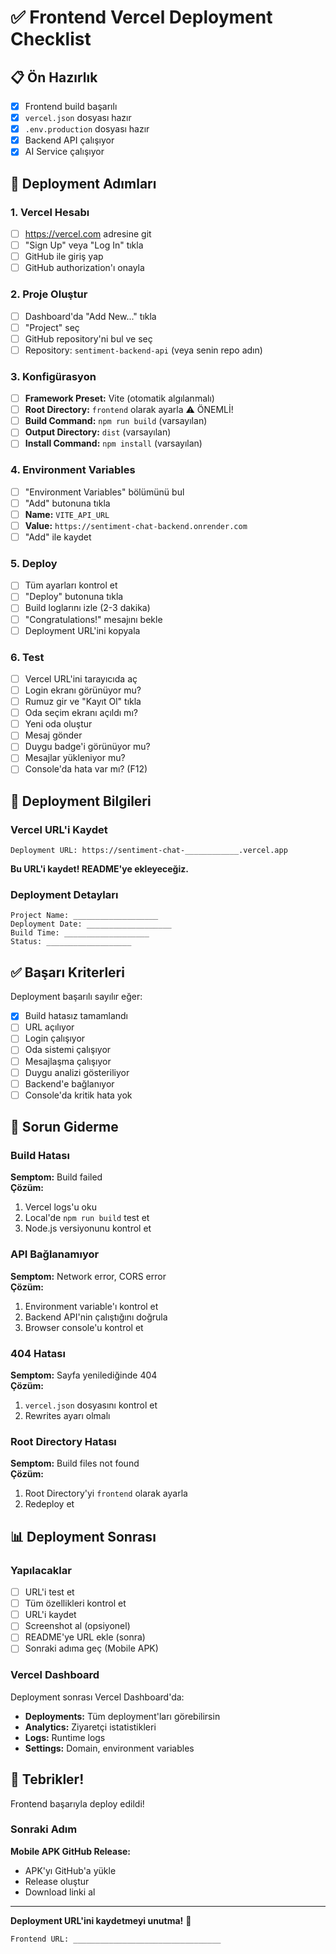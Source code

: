 # ✅ Frontend Vercel Deployment Checklist

## 📋 Ön Hazırlık

- [x] Frontend build başarılı
- [x] `vercel.json` dosyası hazır
- [x] `.env.production` dosyası hazır
- [x] Backend API çalışıyor
- [x] AI Service çalışıyor

## 🚀 Deployment Adımları

### 1. Vercel Hesabı

- [ ] https://vercel.com adresine git
- [ ] "Sign Up" veya "Log In" tıkla
- [ ] GitHub ile giriş yap
- [ ] GitHub authorization'ı onayla

### 2. Proje Oluştur

- [ ] Dashboard'da "Add New..." tıkla
- [ ] "Project" seç
- [ ] GitHub repository'ni bul ve seç
- [ ] Repository: `sentiment-backend-api` (veya senin repo adın)

### 3. Konfigürasyon

- [ ] **Framework Preset:** Vite (otomatik algılanmalı)
- [ ] **Root Directory:** `frontend` olarak ayarla ⚠️ ÖNEMLİ!
- [ ] **Build Command:** `npm run build` (varsayılan)
- [ ] **Output Directory:** `dist` (varsayılan)
- [ ] **Install Command:** `npm install` (varsayılan)

### 4. Environment Variables

- [ ] "Environment Variables" bölümünü bul
- [ ] "Add" butonuna tıkla
- [ ] **Name:** `VITE_API_URL`
- [ ] **Value:** `https://sentiment-chat-backend.onrender.com`
- [ ] "Add" ile kaydet

### 5. Deploy

- [ ] Tüm ayarları kontrol et
- [ ] "Deploy" butonuna tıkla
- [ ] Build loglarını izle (2-3 dakika)
- [ ] "Congratulations!" mesajını bekle
- [ ] Deployment URL'ini kopyala

### 6. Test

- [ ] Vercel URL'ini tarayıcıda aç
- [ ] Login ekranı görünüyor mu?
- [ ] Rumuz gir ve "Kayıt Ol" tıkla
- [ ] Oda seçim ekranı açıldı mı?
- [ ] Yeni oda oluştur
- [ ] Mesaj gönder
- [ ] Duygu badge'i görünüyor mu?
- [ ] Mesajlar yükleniyor mu?
- [ ] Console'da hata var mı? (F12)

## 📝 Deployment Bilgileri

### Vercel URL'i Kaydet

```
Deployment URL: https://sentiment-chat-____________.vercel.app
```

**Bu URL'i kaydet! README'ye ekleyeceğiz.**

### Deployment Detayları

```
Project Name: ___________________
Deployment Date: ___________________
Build Time: ___________________
Status: ___________________
```

## ✅ Başarı Kriterleri

Deployment başarılı sayılır eğer:

- [x] Build hatasız tamamlandı
- [ ] URL açılıyor
- [ ] Login çalışıyor
- [ ] Oda sistemi çalışıyor
- [ ] Mesajlaşma çalışıyor
- [ ] Duygu analizi gösteriliyor
- [ ] Backend'e bağlanıyor
- [ ] Console'da kritik hata yok

## 🔧 Sorun Giderme

### Build Hatası

**Semptom:** Build failed  
**Çözüm:**
1. Vercel logs'u oku
2. Local'de `npm run build` test et
3. Node.js versiyonunu kontrol et

### API Bağlanamıyor

**Semptom:** Network error, CORS error  
**Çözüm:**
1. Environment variable'ı kontrol et
2. Backend API'nin çalıştığını doğrula
3. Browser console'u kontrol et

### 404 Hatası

**Semptom:** Sayfa yenilediğinde 404  
**Çözüm:**
1. `vercel.json` dosyasını kontrol et
2. Rewrites ayarı olmalı

### Root Directory Hatası

**Semptom:** Build files not found  
**Çözüm:**
1. Root Directory'yi `frontend` olarak ayarla
2. Redeploy et

## 📊 Deployment Sonrası

### Yapılacaklar

- [ ] URL'i test et
- [ ] Tüm özellikleri kontrol et
- [ ] URL'i kaydet
- [ ] Screenshot al (opsiyonel)
- [ ] README'ye URL ekle (sonra)
- [ ] Sonraki adıma geç (Mobile APK)

### Vercel Dashboard

Deployment sonrası Vercel Dashboard'da:

- **Deployments:** Tüm deployment'ları görebilirsin
- **Analytics:** Ziyaretçi istatistikleri
- **Logs:** Runtime logs
- **Settings:** Domain, environment variables

## 🎉 Tebrikler!

Frontend başarıyla deploy edildi! 

### Sonraki Adım

**Mobile APK GitHub Release:**
- APK'yı GitHub'a yükle
- Release oluştur
- Download linki al

---

**Deployment URL'ini kaydetmeyi unutma!** 📝

```
Frontend URL: _________________________________
```
